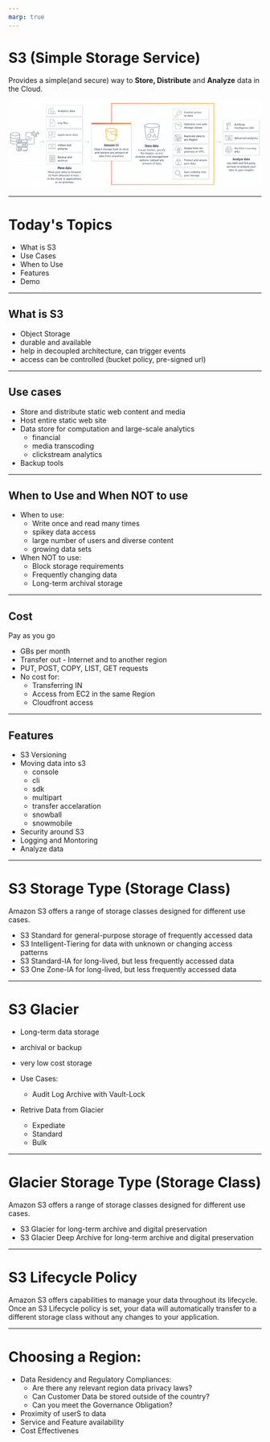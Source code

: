 ```yaml
---
marp: true
---
```


# S3 (Simple Storage Service)
Provides a simple(and secure) way to **Store, Distribute** and **Analyze** data in the Cloud. 

![alt text right](./assets/s3.png "S3")

---

# Today's Topics

- What is S3
- Use Cases
- When to Use
- Features
- Demo
  
---

## What is S3
  - Object Storage
  - durable and available
  - help in decoupled architecture, can trigger events
  - access can be controlled (bucket policy, pre-signed url)

--- 

## Use cases
  - Store and distribute static web content and media 
  - Host entire static web site
  - Data store for computation and large-scale analytics
    - financial
    - media transcoding
    - clickstream analytics
  - Backup tools

---

## When to Use and When NOT to use
  - When to use:
    - Write once and read many times
    - spikey data access
    - large number of users and diverse content
    - growing data sets
  - When NOT to use:
    - Block storage requirements
    - Frequently changing data
    - Long-term archival storage
  
---

## Cost
Pay as you go
  - GBs per month
  - Transfer out - Internet and to another region
  - PUT, POST, COPY, LIST, GET requests
  - No cost for:
    - Transferring IN
    - Access from EC2 in the same Region
    - Cloudfront access

---

## Features
  - S3 Versioning
  - Moving data into s3
    - console
    - cli
    - sdk
    - multipart
    - transfer accelaration 
    - snowball 
    - snowmobile
  - Security around S3
  - Logging and Montoring
  - Analyze data


---
# S3 Storage Type (Storage Class)
Amazon S3 offers a range of storage classes designed for different use cases. 
  - S3 Standard for general-purpose storage of frequently accessed data
  - S3 Intelligent-Tiering for data with unknown or changing access patterns
  - S3 Standard-IA for long-lived, but less frequently accessed data
  - S3 One Zone-IA for long-lived, but less frequently accessed data
  
---

# S3 Glacier
- Long-term data storage
- archival or backup
- very low cost storage

- Use Cases:
  - Audit Log Archive with Vault-Lock
- Retrive Data from Glacier
  - Expediate
  - Standard
  - Bulk

---

# Glacier Storage Type (Storage Class)
Amazon S3 offers a range of storage classes designed for different use cases. 
  - S3 Glacier for long-term archive and digital preservation
  - S3 Glacier Deep Archive for long-term archive and digital preservation
 
---

# S3 Lifecycle Policy

Amazon S3 offers capabilities to manage your data throughout its lifecycle. Once an S3 Lifecycle policy is set, your data will automatically transfer to a different storage class without any changes to your application.
  
---

# Choosing a Region:
  - Data Residency and Regulatory Compliances:
    - Are there any relevant region data privacy laws?
    - Can Customer Data be stored outside of the country?
    - Can you meet the Governance Obligation?
  - Proximity of userS to data
  - Service and Feature availability
  - Cost Effectivenes